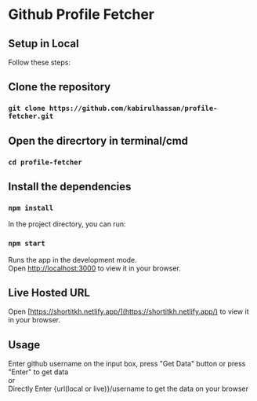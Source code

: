 # Github Profile Fetcher

## Setup in Local

Follow these steps:

## Clone the repository

### `git clone https://github.com/kabirulhassan/profile-fetcher.git`

## Open the direcrtory in terminal/cmd

### `cd profile-fetcher`

## Install the dependencies

### `npm install`


In the project directory, you can run:

### `npm start`

Runs the app in the development mode.\
Open [http://localhost:3000](http://localhost:3000) to view it in your browser.



## Live Hosted URL

Open [https://shortitkh.netlify.app/](https://shortitkh.netlify.app/) to view it in your browser.

## Usage

Enter github username on the input box, press "Get Data" button or press "Enter" to get data
<br/> or <br/>
Directly Enter {url(local or live)}/username to get the data on your browser

